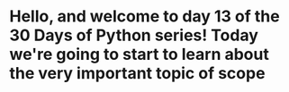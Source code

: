 # Hello, and welcome to day 13 of the 30 Days of Python series! Today we're going to start to learn about the very important topic of scope
